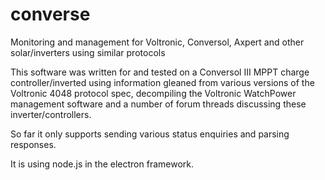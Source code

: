 # converse

Monitoring and management for Voltronic, Conversol, Axpert and other solar/inverters using similar protocols

This software was written for and tested on a Conversol III MPPT charge controller/inverted using information gleaned from various versions of the Voltronic 4048 protocol spec, decompiling the Voltronic WatchPower management software and a number of forum threads discussing these inverter/controllers.

So far it only supports sending various status enquiries and parsing responses.

It is using node.js in the electron framework.